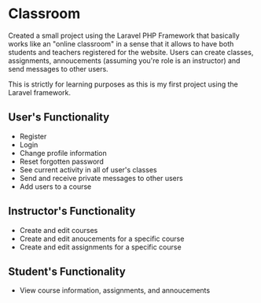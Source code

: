 # Classroom

Created a small project using the Laravel PHP Framework that basically works like an "online classroom" in a sense that it allows to have both students and teachers registered for the website. Users can create classes, assignments, annoucements (assuming you're role is an instructor) and send messages to other users.

This is strictly for learning purposes as this is my first project using the Laravel framework. 

## User's Functionality
* Register
* Login
* Change profile information
* Reset forgotten password
* See current activity in all of user's classes
* Send and receive private messages to other users
* Add users to a course

## Instructor's Functionality
* Create and edit courses
* Create and edit anoucements for a specific course
* Create and edit assignments for a specific course

## Student's Functionality 
* View course information, assignments, and annoucements
